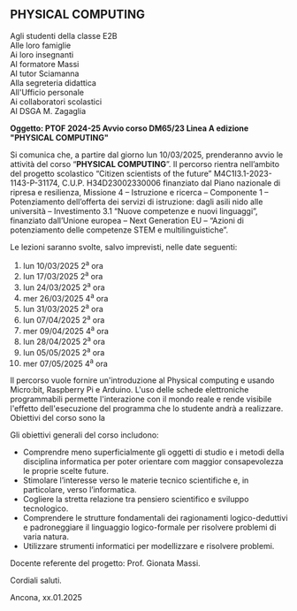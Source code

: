 ## PHYSICAL COMPUTING

Agli studenti della classe E2B<br />
Alle loro famiglie<br />
Ai loro insegnanti<br />
Al formatore Massi<br />
Al tutor Sciamanna<br />
Alla segreteria didattica<br />
All'Ufficio personale<br />
Ai collaboratori scolastici<br />
Al DSGA M. Zagaglia<br />

**Oggetto: PTOF 2024-25 Avvio corso DM65/23 Linea A edizione "PHYSICAL COMPUTING"**

Si comunica che, a partire dal giorno lun 10/03/2025, prenderanno avvio le attività del corso “**PHYSICAL COMPUTING**”. Il percorso rientra nell’ambito del progetto scolastico “Citizen scientists of the future” M4C1I3.1-2023-1143-P-31174, C.U.P. H34D23002330006 finanziato dal Piano nazionale di ripresa e resilienza, Missione 4 – Istruzione e ricerca – Componente 1 – Potenziamento dell’offerta dei servizi di istruzione: dagli asili nido alle università – Investimento 3.1 “Nuove competenze e nuovi linguaggi”, finanziato dall’Unione europea – Next Generation EU – “Azioni di potenziamento delle competenze STEM e multilinguistiche”.

Le lezioni saranno svolte, salvo imprevisti, nelle date seguenti: 


1. lun 10/03/2025 2<sup>a</sup> ora
2. lun 17/03/2025 2<sup>a</sup> ora
3. lun 24/03/2025 2<sup>a</sup> ora
4. mer 26/03/2025 4<sup>a</sup> ora
5. lun 31/03/2025 2<sup>a</sup> ora
6. lun 07/04/2025 2<sup>a</sup> ora
7. mer 09/04/2025 4<sup>a</sup> ora
8. lun 28/04/2025 2<sup>a</sup> ora
9. lun 05/05/2025 2<sup>a</sup> ora
10. mer 07/05/2025 4<sup>a</sup> ora


Il percorso vuole fornire un'introduzione al Physical computing e usando Micro:bit, Raspberry Pi e Arduino. L'uso delle schede elettroniche programmabili permette l'interazione con il mondo reale e rende visibile l'effetto dell'esecuzione del programma che lo studente andrà a realizzare. Obiettivi del corso sono la 

Gli obiettivi generali del corso includono:

- Comprendre meno superficialmente gli oggetti di studio e i metodi della disciplina informatica per poter orientare com maggior consapevolezza le proprie scelte future.
- Stimolare l’interesse verso le materie tecnico scientifiche e, in particolare, verso l’informatica.
- Cogliere la stretta relazione tra pensiero scientifico e sviluppo tecnologico.
- Comprendere le strutture fondamentali dei ragionamenti logico-deduttivi e padroneggiare il linguaggio logico-formale per risolvere problemi di varia natura.
- Utilizzare strumenti informatici per modellizzare e risolvere problemi.

Docente referente del progetto: Prof. Gionata Massi.

Cordiali saluti.

Ancona, xx.01.2025


